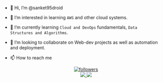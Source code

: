 - 👋 Hi, I’m @sanket95droid
- 👀 I’m interested in learning ```AWS``` and other cloud systems.
- 🌱 I’m currently learning ```Cloud and DevOps``` fundamentals, ```Data Structures and Algorithms```.
- 💞️ I’m looking to collaborate on Web-dev projects as well as automation and deployment.
- 📫 How to reach me 
  
  <p align='center'>
    <a href='https://github.com/sanket95droid?tab=followers' target='_blank'>
        <img alt='followers' title='Follow Me on GitHub' src='https://custom-icon-badges.herokuapp.com/github/followers/mrhrifat?color=236ad3&labelColor=1155ba&style=for-the-badge&logo=person-add&label=Follow&logoColor=white'/>
        <br>
    </a>
    <a href='https://www.linkedin.com/in/sanketzambare' target='_blank'>
        <img src='https://img.shields.io/badge/linkedin%20-%230077B5.svg?&style=for-the-badge&logo=linkedin&logoColor=white'/>
    </a>
    <a href='mailto:sanketzambre1@gmail.com' target='_blank'>
        <img src='https://img.shields.io/badge/Gmail-D14836?style=for-the-badge&logo=gmail&logoColor=white'/>
    </a>
</p>
